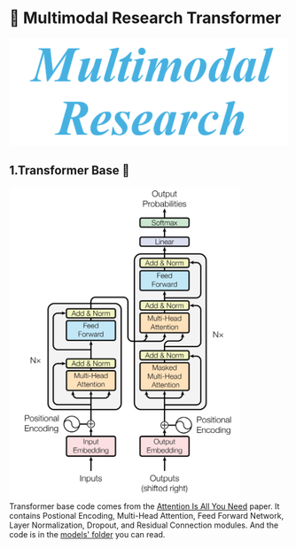 # :rocket: Multimodal Research Transformer

![model architecture](assets/multimodal_research.jpg)

## 1.Transformer Base :book:

![model architecture](assets/base/model_architecture.jpg)  
Transformer base code comes from the [Attention Is All You Need](https://arxiv.org/pdf/1706.03762v7) paper. It contains Postional Encoding, Multi-Head Attention, Feed Forward Network, Layer Normalization, Dropout, and Residual Connection modules. And the code is in the [models' folder](transformer/base/models) you can read.  
